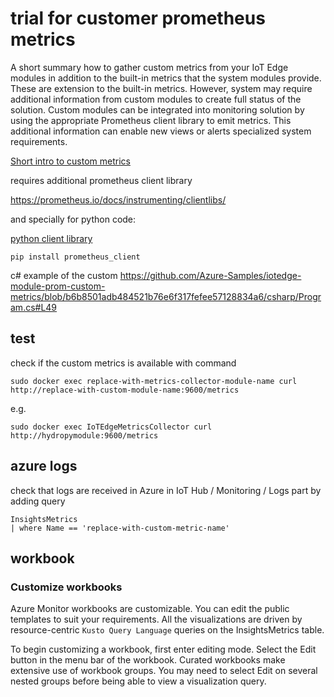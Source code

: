 
# trial for customer prometheus metrics

A short summary how to gather custom metrics from your IoT Edge modules in addition to the built-in metrics that the system modules provide. 
These are extension to the built-in metrics. However, system may require additional information from custom modules to create full status of the solution. 
Custom modules can be integrated into monitoring solution by using the appropriate Prometheus client library to emit metrics. 
This additional information can enable new views or alerts specialized system requirements.


[Short intro to custom metrics](https://docs.microsoft.com/en-us/azure/iot-edge/how-to-add-custom-metrics?view=iotedge-2020-11)


requires additional prometheus client library

https://prometheus.io/docs/instrumenting/clientlibs/

and specially for python code:

[python client library](https://github.com/prometheus/client_python)

```
pip install prometheus_client
```

c# example of the custom 
https://github.com/Azure-Samples/iotedge-module-prom-custom-metrics/blob/b6b8501adb484521b76e6f317fefee57128834a6/csharp/Program.cs#L49


## test

check if the custom metrics is available with command

```
sudo docker exec replace-with-metrics-collector-module-name curl http://replace-with-custom-module-name:9600/metrics
```
e.g.

```
sudo docker exec IoTEdgeMetricsCollector curl http://hydropymodule:9600/metrics
```

## azure logs

check that logs are received in Azure in IoT Hub / Monitoring / Logs part by adding query

```
InsightsMetrics
| where Name == 'replace-with-custom-metric-name'
```


## workbook

### Customize workbooks
Azure Monitor workbooks are customizable. You can edit the public templates to suit your requirements. All the visualizations are driven by resource-centric `Kusto Query Language` queries on the InsightsMetrics table.

To begin customizing a workbook, first enter editing mode. Select the Edit button in the menu bar of the workbook. Curated workbooks make extensive use of workbook groups. You may need to select Edit on several nested groups before being able to view a visualization query.

